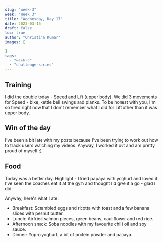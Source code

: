 ```yaml
---
slug: "week-3"
week: "Week 3"
title: "Wednesday, Day 17"
date: 2023-03-15
draft: false
toc: true
author: "Christina Kumar"
images: [

]
tags:
  - "week-3"
  - "challenge-series"
---
```


## Training

I did the double today - Speed and Lift (upper body). We did 3 movements for Speed - bike, kettle bell swings and planks. To be honest with you, I'm so tired right now that I don't remember what I did for Lift other than it was upper body. 

## Win of the day

I've been a bit late with my posts because I've been trying to work out how to track users watching my videos. Anyway, I worked it out and am pretty proud of myself :). 

## Food

Today was a better day. Highlight - I tried papaya with yoghurt and loved it. I've seen the coaches eat it at the gym and thought I'd give it a go - glad I did.

Anyway, here's what I ate:
- Breakfast: Scrambled eggs and ricotta with toast and a few banana slices with peanut butter.
- Lunch: Airfried salmon pieces, green beans, cauliflower and red rice.
- Afternoon snack: Soba noodles with my favourite chilli oil and soy sauce.
- Dinner: Yopro yoghurt, a bit of protein powder and papaya.